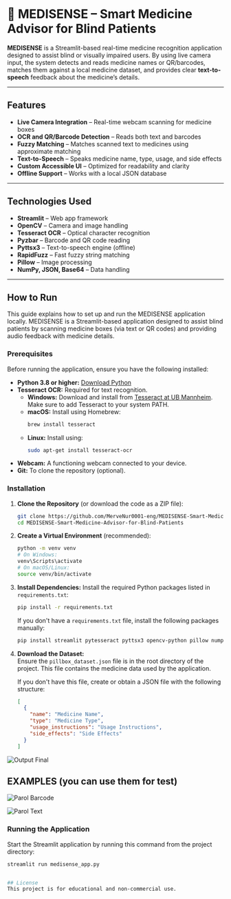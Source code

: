 # 💊 MEDISENSE – Smart Medicine Advisor for Blind Patients

**MEDISENSE** is a Streamlit-based real-time medicine recognition application designed to assist blind or visually impaired users. By using live camera input, the system detects and reads medicine names or QR/barcodes, matches them against a local medicine dataset, and provides clear **text-to-speech** feedback about the medicine’s details.

---

##  Features

-  **Live Camera Integration** – Real-time webcam scanning for medicine boxes
-  **OCR and QR/Barcode Detection** – Reads both text and barcodes
-  **Fuzzy Matching** – Matches scanned text to medicines using approximate matching
-  **Text-to-Speech** – Speaks medicine name, type, usage, and side effects
-  **Custom Accessible UI** – Optimized for readability and clarity
-  **Offline Support** – Works with a local JSON database

---

##  Technologies Used

- **Streamlit** – Web app framework
- **OpenCV** – Camera and image handling
- **Tesseract OCR** – Optical character recognition
- **Pyzbar** – Barcode and QR code reading
- **Pyttsx3** – Text-to-speech engine (offline)
- **RapidFuzz** – Fast fuzzy string matching
- **Pillow** – Image processing
- **NumPy, JSON, Base64** – Data handling

---
##  How to Run

This guide explains how to set up and run the MEDISENSE application locally. MEDISENSE is a Streamlit-based application designed to assist blind patients by scanning medicine boxes (via text or QR codes) and providing audio feedback with medicine details.

### Prerequisites

Before running the application, ensure you have the following installed:

- **Python 3.8 or higher:** [Download Python](https://www.python.org/downloads/)
- **Tesseract OCR:** Required for text recognition.  
  - **Windows:** Download and install from [Tesseract at UB Mannheim](https://github.com/UB-Mannheim/tesseract/wiki). Make sure to add Tesseract to your system PATH.  
  - **macOS:** Install using Homebrew:
    ```bash
    brew install tesseract
    ```
  - **Linux:** Install using:
    ```bash
    sudo apt-get install tesseract-ocr
    ```
- **Webcam:** A functioning webcam connected to your device.
- **Git:** To clone the repository (optional).

### Installation

1. **Clone the Repository** (or download the code as a ZIP file):

    ```bash
    git clone https://github.com/MerveNur0001-eng/MEDISENSE-Smart-Medicine-Advisor-for-Blind-Patients.git
    cd MEDISENSE-Smart-Medicine-Advisor-for-Blind-Patients
    ```

2. **Create a Virtual Environment** (recommended):

    ```bash
    python -m venv venv
    # On Windows:
    venv\Scripts\activate
    # On macOS/Linux:
    source venv/bin/activate
    ```

3. **Install Dependencies:** Install the required Python packages listed in `requirements.txt`:

    ```bash
    pip install -r requirements.txt
    ```

    If you don't have a `requirements.txt` file, install the following packages manually:

    ```bash
    pip install streamlit pytesseract pyttsx3 opencv-python pillow numpy pyzbar rapidfuzz
    ```

4. **Download the Dataset:**  
   Ensure the `pillbox_dataset.json` file is in the root directory of the project. This file contains the medicine data used by the application.

   If you don't have this file, create or obtain a JSON file with the following structure:

    ```json
    [
      {
        "name": "Medicine Name",
        "type": "Medicine Type",
        "usage_instructions": "Usage Instructions",
        "side_effects": "Side Effects"
      }
    ]
    ```

![Output Final](images/output.jpeg)

## EXAMPLES (you can use them for test)

![Parol Barcode](images/parol_barcode.jpg)

![Parol Text](images/parol_text.jpg)

### Running the Application

Start the Streamlit application by running this command from the project directory:

```bash
streamlit run medisense_app.py


## License
This project is for educational and non-commercial use.
